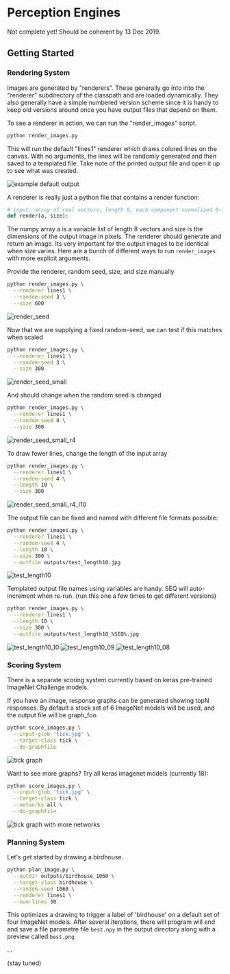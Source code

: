 # Perception Engines

Not complete yet! Should be coherent by 13 Dec 2019.

## Getting Started

### Rendering System

Images are generated by "renderers". These generally go into into the
"renderer" subdirectory of the classpath and are loaded dynamically.
They also generally have a simple numbered version scheme since it
is handy to keep old versions around once you have output files
that depend on them.

To see a renderer in action, we can run the "render_images" script.

```bash
python render_images.py
```

This will run the default "lines1" renderer which draws colored lines
on the canvas. With no arguments, the lines will be randomly generated
and then saved to a templated file. Take note of the printed output file
and open it up to see what was created.

![example default output](https://user-images.githubusercontent.com/945979/70071433-42b13980-165a-11ea-80bc-07548473bed7.jpg)


A renderer is really just a python file that contains a render function:
```python
# input: array of real vectors, length 8, each component normalized 0-1
def render(a, size):
```

The numpy array a is a variable list of length 8 vectors and size is
the dimensions of the output image in pixels. The renderer should
generate and return an image. Its very important for the output images
to be identical when size varies. Here are a bunch of different ways to
run `render_images` with more explicit arguments.


Provide the renderer, random seed, size, and size manually
```bash
python render_images.py \
  --renderer lines1 \
  --random-seed 3 \
  --size 600
  ```

![render_seed](https://user-images.githubusercontent.com/945979/70071432-42b13980-165a-11ea-9d6d-bdd14f7b13c4.jpg)

Now that we are supplying a fixed random-seed, we can test if this matches when scaled
```bash
python render_images.py \
  --renderer lines1 \
  --random-seed 3 \
  --size 300
```

![render_seed_small](https://user-images.githubusercontent.com/945979/70071431-42b13980-165a-11ea-847a-d7003d76c168.jpg)

And should change when the random seed is changed
```bash
python render_images.py \
  --renderer lines1 \
  --random-seed 4 \
  --size 300
```

![render_seed_small_r4](https://user-images.githubusercontent.com/945979/70071430-4218a300-165a-11ea-9b08-69a51e5fe285.jpg)

To draw fewer lines, change the length of the input array
```bash
python render_images.py \
  --renderer lines1 \
  --random-seed 4 \
  --length 10 \
  --size 300
```

![render_seed_small_r4_l10](https://user-images.githubusercontent.com/945979/70071429-4218a300-165a-11ea-9697-3cf11ec4532e.jpg)

The output file can be fixed and named with different file formats possible:
```bash
python render_images.py \
  --renderer lines1 \
  --random-seed 4 \
  --length 10 \
  --size 300 \
  --outfile outputs/test_length10.jpg
```

![test_length10](https://user-images.githubusercontent.com/945979/70071428-4218a300-165a-11ea-8282-117b7cb43254.jpg)

Templated output file names using variables are handy. SEQ will auto-increment when re-run. (run this one a few times to get different versions)
```bash
python render_images.py \
  --renderer lines1 \
  --length 10 \
  --size 300 \
  --outfile outputs/test_length10_%SEQ%.jpg
```

![test_length10_10](https://user-images.githubusercontent.com/945979/70071423-41800c80-165a-11ea-8b75-6a819bcb19d8.jpg)
![test_length10_09](https://user-images.githubusercontent.com/945979/70071425-41800c80-165a-11ea-8094-e7f4194f6e8f.jpg)
![test_length10_08](https://user-images.githubusercontent.com/945979/70071427-41800c80-165a-11ea-94a7-d8d2437f617b.jpg)


### Scoring System

There is a separate scoring system currently based on keras pre-trained ImageNet Challenge models.

If you have an image, response graphs can be generated showing topN responses. By default a stock set of 6 ImageNet models will be used, and the output file will be graph_foo.

```bash
python score_images.py \
  --input-glob 'tick.jpg' \
  --target-class tick \
  --do-graphfile
```

![tick graph](https://user-images.githubusercontent.com/945979/69919751-35bf0980-14e5-11ea-9e03-7ead3667d3c7.jpg)

Want to see more graphs? Try all keras imagenet models (currently 18):

```bash
python score_images.py \
  --input-glob 'tick.jpg' \
  --target-class tick \
  --networks all \
  --do-graphfile
```

![tick graph with more networks](https://user-images.githubusercontent.com/945979/69919752-35bf0980-14e5-11ea-8ade-8f0f65805da7.jpg)



### Planning System

Let's get started by drawing a birdhouse.

```bash
python plan_image.py \
  --outdir outputs/birdhouse_1060 \
  --target-class birdhouse \
  --random-seed 1060 \
  --renderer lines1 \
  --num-lines 30
```

This optimizes a drawing to trigger a label of 'birdhouse' on a default set of four
ImageNet models. After several iterations, there will program will end and save a file
parametre file `best.npy` in the output directory along with a preview called `best.png`.

...

(stay tuned)

